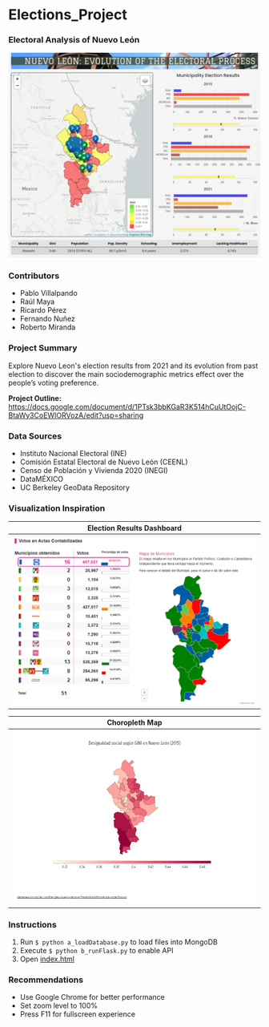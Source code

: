 # Elections_Project
### Electoral Analysis of Nuevo León

![Screenshot](resources/images/Screenshot.png)

### Contributors

+ Pablo Villalpando
+ Raúl Maya
+ Ricardo Pérez
+ Fernando Nuñez
+ Roberto Miranda

### Project Summary

Explore Nuevo Leon's election results from 2021 and its evolution from past election to discover the main sociodemographic metrics effect over the people’s voting preference.

**Project Outline:** 
https://docs.google.com/document/d/1PTsk3bbKGaR3K514hCuUtOojC-BtaWy3CoEWIORVozA/edit?usp=sharing

### Data Sources

+ Instituto Nacional Electoral (INE)
+ Comisión Estatal Electoral de Nuevo León (CEENL)
+ Censo de Población y Vivienda 2020 (INEGI)
+ DataMÉXICO
+ UC Berkeley GeoData Repository

### Visualization Inspiration

| Election Results Dashboard |
| --- |
| ![Dashboard](resources/images/Dashboard.png) |

| Choropleth Map |
| --- |
| ![Desigualdad](resources/images/Desigualdad.png) |

### Instructions
1. Run `$ python a_loadDatabase.py` to load files into MongoDB
2. Execute `$ python b_runFlask.py` to enable API
3. Open [index.html](index.html)

### Recommendations
+ Use Google Chrome for better performance
+ Set zoom level to 100%
+ Press F11 for fullscreen experience